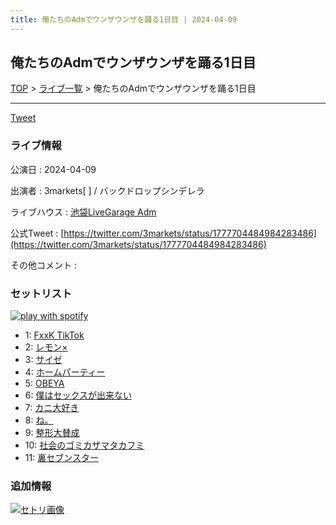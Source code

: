 ```yaml
---
title: 俺たちのAdmでウンザウンザを踊る1日目 | 2024-04-09
---
```

## 俺たちのAdmでウンザウンザを踊る1日目

[TOP](/setlist/) > [ライブ一覧](lives.html) > 俺たちのAdmでウンザウンザを踊る1日目

___

<a href="https://twitter.com/share?ref_src=twsrc%5Etfw" data-text="3markets[ ]セットリスト > 俺たちのAdmでウンザウンザを踊る1日目" class="twitter-share-button" data-via="3markets" data-hashtags="3markets" data-related="3markets" data-show-count="false">Tweet</a>

### ライブ情報

公演日
:    2024-04-09

出演者
:    3markets[ ] / バックドロップシンデレラ

ライブハウス
:    [池袋LiveGarage Adm](livehouse006.html)

公式Tweet
:    [https://twitter.com/3markets/status/1777704484984283486](https://twitter.com/3markets/status/1777704484984283486)

その他コメント
:    

### セットリスト


[![play with spotify](images/spotify-icon.png)](https://open.spotify.com/playlist/76tPaui52FhgCMk5XtQJlw)



*  1: [FxxK TikTok](song082.html)
*  2: [レモン×](song003.html)
*  3: [サイゼ](song004.html)
*  4: [ホームパーティー](song011.html)
*  5: [OBEYA](song021.html)
*  6: [僕はセックスが出来ない](song006.html)
*  7: [カニ大好き](song079.html)
*  8: [ね。](song076.html)
*  9: [整形大賛成](song005.html)
*  10: [社会のゴミカザマタカフミ](song002.html)
*  11: [裏セブンスター](song017.html)


### 追加情報

[![セトリ画像](images/111.jpg)](images/111.jpg)





<script async src="https://platform.twitter.com/widgets.js" charset="utf-8"></script>
